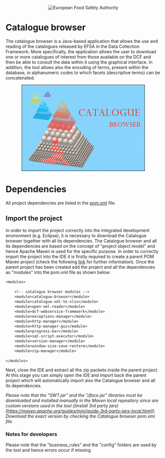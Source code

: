 <p align="center">
	<img src="http://www.efsa.europa.eu/profiles/efsa/themes/responsive_efsa/logo.png" alt="European Food Safety Authority"/>
</p>

# Catalogue browser
The catalogue browser is a Java-based application that allows the use and reading of the catalogues released by EFSA in the Data Collection Framework. More specifically, the application allows the user to download one or more catalogues of interest from those available on the DCF and then be able to consult the data within it using the graphical interface. In addition, the tool allows also the encoding of terms, present within the database, in alphanumeric codes to which facets (descriptive terms) can be concatenated.

<p align="center">
    <img src="src/main/resources/icons/Catalogue-browser.gif" alt="CatalogueBrowser icon"/>
</p>

# Dependencies
All project dependencies are listed in the [pom.xml](https://github.com/openefsa/catalogue-browser/blob/master/pom.xml) file.

## Import the project
In order to import the project correctly into the integrated development environment (e.g. Eclipse), it is necessary to download the Catalogue browser together with all its dependencies.
The Catalogue browser and all its dependencies are based on the concept of "project object model" and hence Apache Maven is used for the specific purpose.
In order to correctly import the project into the IDE it is firstly required to create a parent POM Maven project (check the following [link](https://maven.apache.org/guides/introduction/introduction-to-the-pom.html) for further information). 
Once the parent project has been created add the project and all the dependencies as "modules" into the pom.xml file as shown below: 

	<modules>

		<!-- catalogue browser modules -->
		<module>catalogue-browser</module>
		<module>catalogue-xml-to-xlsx</module>
		<module>open-xml-reader</module>
		<module>dcf-webservice-framework</module>
		<module>exceptions-manager</module>
		<module>http-manager</module>
		<module>http-manager-gui</module>
		<module>progress-bar</module>
		<module>sql-script-executor</module>
		<module>version-manager</module>
		<module>window-size-save-restore</module>
		<module>zip-manager</module>
		
	</modules>
	
Next, close the IDE and extract all the zip packets inside the parent project.
At this stage you can simply open the IDE and import back the parent project which will automatically import also the Catalogue browser and all its dependencies.

_Please note that the "SWT.jar" and the "Jface.jar" libraries must be downloaded and installed manually in the Maven local repository since are custom versions used in the tool ((install 3rd party jars)[https://maven.apache.org/guides/mini/guide-3rd-party-jars-local.html]). 
Download the exact version by checking the Catalogue browser pom.xml file._

### Notes for developers
Please note that the "business_rules" and the "config" folders are used by the tool and hence errors occur if missing.

